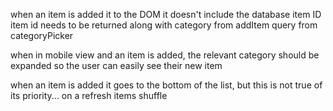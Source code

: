 when an item is added it to the DOM it doesn't include the database item ID
  item id needs to be returned along with category from addItem query from categoryPicker 

when in mobile view and an item is added, the relevant category should be expanded so the user can easily see their new item

when an item is added it goes to the bottom of the list, but this is not true of its priority... on a refresh items shuffle
